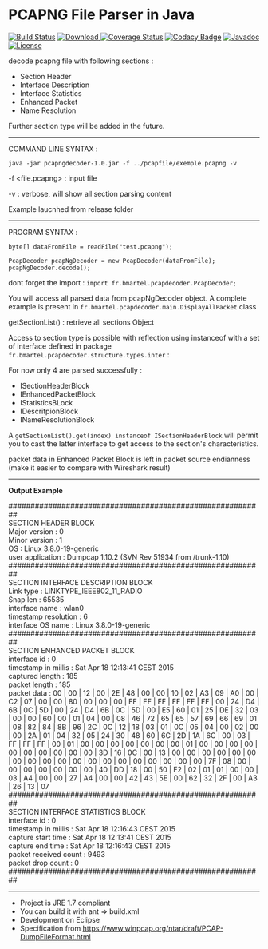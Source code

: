 # PCAPNG File Parser in Java #

[![Build Status](https://travis-ci.org/akinaru/pcapng-decoder.svg?branch=master)](https://travis-ci.org/akinaru/pcapng-decoder)
[ ![Download](https://api.bintray.com/packages/akinaru/maven/pcapng-parser/images/download.svg) ](https://bintray.com/akinaru/maven/pcapng-parser/_latestVersion)
[![Coverage Status](https://coveralls.io/repos/github/akinaru/pcapng-decoder/badge.svg?branch=master)](https://coveralls.io/github/akinaru/pcapng-decoder?branch=master)
[![Codacy Badge](https://api.codacy.com/project/badge/Grade/1188df87489749a48978a5d953662d18)](https://www.codacy.com/app/bmartel.fr/pcapng-decoder?utm_source=github.com&amp;utm_medium=referral&amp;utm_content=akinaru/pcapng-decoder&amp;utm_campaign=Badge_Grade)
[![Javadoc](http://javadoc-badge.appspot.com/com.github.akinaru/pcapng-parser.svg?label=javadoc)](http://javadoc-badge.appspot.com/com.github.akinaru/pcapng-parser)
[![License](http://img.shields.io/:license-mit-blue.svg)](LICENSE.md)

decode pcapng file with following sections  :
* Section Header
* Interface Description
* Interface Statistics
* Enhanced Packet
* Name Resolution

Further section type will be added in the future.

<hr/>

COMMAND LINE SYNTAX : 

``java -jar pcapngdecoder-1.0.jar -f ../pcapfile/exemple.pcapng -v``

-f <file.pcapng> : input file

-v               : verbose, will show all section parsing content

Example laucnhed from release folder
<hr/>

PROGRAM SYNTAX :

```
byte[] dataFromFile = readFile("test.pcapng");

PcapDecoder pcapNgDecoder = new PcapDecoder(dataFromFile);
pcapNgDecoder.decode();
```

dont forget the import :
``import fr.bmartel.pcapdecoder.PcapDecoder;``

You will access all parsed data from pcapNgDecoder object.
A complete example is present in ``fr.bmartel.pcapdecoder.main.DisplayAllPacket`` class

getSectionList() : retrieve all sections Object

Access to section type is possible with reflection using instanceof with a set of interface defined in package ``fr.bmartel.pcapdecoder.structure.types.inter`` :

For now only 4 are parsed successfully :

* ISectionHeaderBlock
* IEnhancedPacketBlock
* IStatisticsBLock
* IDescritpionBlock
* INameResolutionBlock

A ``getSectionList().get(index) instanceof ISectionHeaderBlock`` will permit you to cast the latter interface to get access to the section's characteristics.

packet data in Enhanced Packet Block is left in packet source endianness (make it easier to compare with Wireshark result)

<hr/>

<b>Output Example</b>

##########################################################<br/>
SECTION HEADER BLOCK<br/>
Major version      : 0<br/>
Minor version      : 1<br/>
OS                 : Linux 3.8.0-19-generic<br/>
user application   : Dumpcap 1.10.2 (SVN Rev 51934 from /trunk-1.10)<br/>
##########################################################<br/>
SECTION INTERFACE DESCRIPTION BLOCK<br/>
Link type             : LINKTYPE_IEEE802_11_RADIO<br/>
Snap len              : 65535<br/>
interface name        : wlan0<br/>
timestamp resolution  : 6<br/>
interface OS name     : Linux 3.8.0-19-generic<br/>
##########################################################<br/>
SECTION ENHANCED PACKET BLOCK<br/>
interface id             : 0<br/>
timestamp in millis      : Sat Apr 18 12:13:41 CEST 2015<br/>
captured length          : 185<br/>
packet length            : 185<br/>
packet data              : 00 | 00 | 12 | 00 | 2E | 48 | 00 | 00 | 10 | 02 | A3 | 09 | A0 | 00 | C2 | 07 | 00 | 00 | 80 | 00 | 00 | 00 | FF | FF | FF | FF | FF | FF | 00 | 24 | D4 | 6B | 0C | 5D | 00 | 24 | D4 | 6B | 0C | 5D | 00 | E5 | 60 | 01 | 25 | DE | 32 | 03 | 00 | 00 | 60 | 00 | 01 | 04 | 00 | 08 | 46 | 72 | 65 | 65 | 57 | 69 | 66 | 69 | 01 | 08 | 82 | 84 | 8B | 96 | 2C | 0C | 12 | 18 | 03 | 01 | 0C | 05 | 04 | 00 | 02 | 00 | 00 | 2A | 01 | 04 | 32 | 05 | 24 | 30 | 48 | 60 | 6C | 2D | 1A | 6C | 00 | 03 | FF | FF | FF | 00 | 01 | 00 | 00 | 00 | 00 | 00 | 00 | 00 | 01 | 00 | 00 | 00 | 00 | 00 | 00 | 00 | 00 | 00 | 00 | 3D | 16 | 0C | 00 | 13 | 00 | 00 | 00 | 00 | 00 | 00 | 00 | 00 | 00 | 00 | 00 | 00 | 00 | 00 | 00 | 00 | 00 | 00 | 00 | 7F | 08 | 00 | 00 | 00 | 00 | 00 | 00 | 00 | 40 | DD | 18 | 00 | 50 | F2 | 02 | 01 | 01 | 00 | 00 | 03 | A4 | 00 | 00 | 27 | A4 | 00 | 00 | 42 | 43 | 5E | 00 | 62 | 32 | 2F | 00 | A3 | 26 | 13 | 07<br/>
##########################################################<br/>
SECTION INTERFACE STATISTICS BLOCK<br/>
interface id             : 0<br/>
timestamp in millis      : Sat Apr 18 12:16:43 CEST 2015<br/>
capture start time       : Sat Apr 18 12:13:41 CEST 2015<br/>
capture end time         : Sat Apr 18 12:16:43 CEST 2015<br/>
packet received count    : 9493<br/>
packet drop count        : 0<br/>
##########################################################<br/>

<hr/>

* Project is JRE 1.7 compliant
* You can build it with ant => build.xml
* Development on Eclipse 
* Specification from https://www.winpcap.org/ntar/draft/PCAP-DumpFileFormat.html
